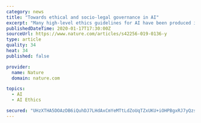 ```yaml
---
category: news
title: "Towards ethical and socio-legal governance in AI"
excerpt: "Many high-level ethics guidelines for AI have been produced in the past few years. It is time to work towards concrete policies within the context of existing moral, legal and cultural values, say Andreas Theodorou and Virginia Dignum. Tubella, A. A., Theodorou, A., Dignum, F. & Dignum, V. In Proc. Twenty-Eighth International Joint Conference ..."
publishedDateTime: 2020-01-17T17:30:00Z
sourceUrl: https://www.nature.com/articles/s42256-019-0136-y
type: article
quality: 34
heat: 34
published: false

provider:
  name: Nature
  domain: nature.com

topics:
  - AI
  - AI Ethics

secured: "UHzXTHA5DOAzDB6iQuhDJ7LHdAxCmYeMTtLdZoUqTZxUKU+iOHPBgxRJ7yQzsIJPNPaJZ4Fci80sP6Lr/iO04ITItg6wEfVOeqTtDjD4MKcvB05BM/A8WdCF0a3+T7WBcrl6mfPtytwCdvTTcTkoAi+YSdPXcuAzvjS6O3kAyX7xF3kXgAxKkTD1945gYVKHalCLIZ4jFDiR2L3kr9J1Tg7ZfpR4XHohn+qydbY1TPO1ljrDndRZEae4TfIcBarRXhiS+slWdLSmYETeMGcokNC6r77z0LVK5Oc0voYwXJg=;HOD6WE3N0EDto4S2fXEhTQ=="
---
```


